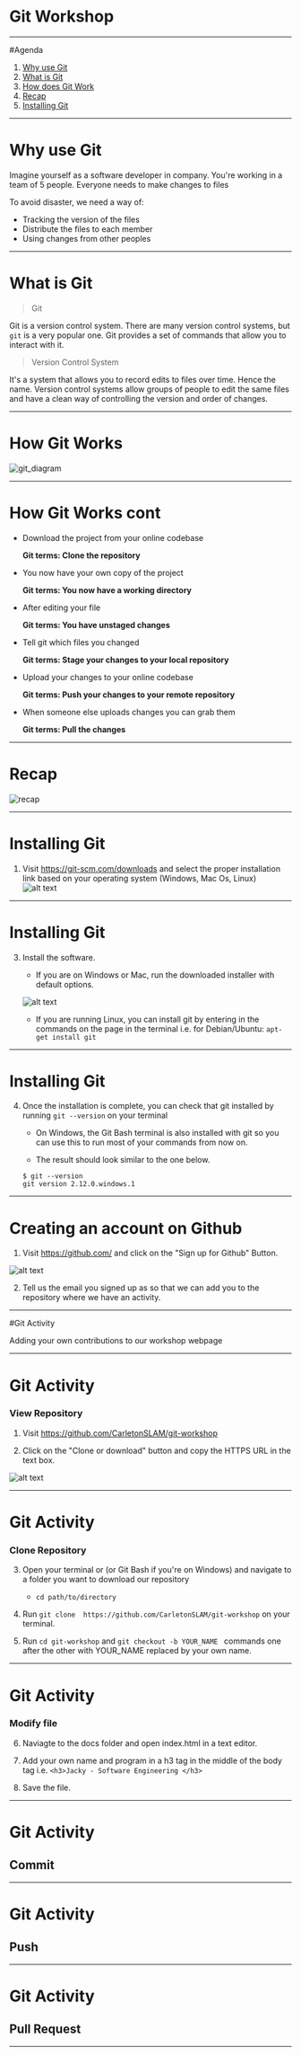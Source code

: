 # Git Workshop

---

#Agenda

1. [Why use Git](#why-use-git)
1. [What is Git](#what-is-git)
1. [How does Git Work](#how-git-works)
1. [Recap](#recap)
1. [Installing Git](#installing-git)

---

# Why use Git

Imagine yourself as a software developer in company.
You're working in a team of 5 people.
Everyone needs to make changes to files

To avoid disaster, we need a way of:
- Tracking the version of the files
- Distribute the files to each member
- Using changes from other peoples

---

# What is Git

> Git

Git is a version control system. There are many version control systems, but `git` is a very popular one. Git provides a set of commands that allow you to interact with it.

> Version Control System

It's a system that allows you to record edits to files over time. Hence the name.
Version control systems allow groups of people to edit the same files and have a clean way of controlling the version and order of changes.

---

# How Git Works
![git_diagram](https://raw.github.com/CarletonSLAM/git-workshop/master/.github/git_diagram.png)

---

# How Git Works cont
* Download the project from your online codebase

    **Git terms: Clone the repository**

* You now have your own copy of the project

    **Git terms: You now have a working directory**

* After editing your file

    **Git terms: You have unstaged changes**

* Tell git which files you changed

    **Git terms: Stage your changes to your local repository**

* Upload your changes to your online codebase

    **Git terms: Push your changes to your remote repository**

* When someone else uploads changes you can grab them

    **Git terms: Pull the changes**

--- 

# Recap

![recap](https://raw.github.com/CarletonSLAM/git-workshop/master/.github/recap_git_diagram.png)

---

# Installing Git

1. Visit https://git-scm.com/downloads and select the proper installation link based on your operating system (Windows, Mac Os, Linux)
![alt text][git-site]

---

# Installing Git

3. Install the software.
    * If you are on Windows or Mac, run the downloaded installer with default options.

    ![alt text][git-install]

    * If you are running Linux, you can install git by entering in the commands on the page in the terminal i.e. for Debian/Ubuntu:
    ```apt-get install git```    

---

# Installing Git

4. Once the installation is complete, you can check that git installed by running ```git --version``` on your terminal

    * On Windows, the Git Bash terminal is also installed with git so you can use this to run most of your commands from now on.

    * The result should look similar to the one below.
    ```
    $ git --version
    git version 2.12.0.windows.1
    ```

---

# Creating an account on Github

1. Visit https://github.com/ and click on the "Sign up for Github" Button.

![alt text][github-singup]

2. Tell us the email you signed up as so that we can add you to the repository where we have an activity.

---

#Git Activity

Adding your own contributions to our workshop webpage

---

# Git Activity
### View Repository

1. Visit https://github.com/CarletonSLAM/git-workshop

2. Click on the "Clone or download" button and copy the HTTPS URL in the text box.

![alt text][github-download]

---

# Git Activity
### Clone Repository

3. Open your terminal or (or Git Bash if you're on Windows) and navigate to a folder you want to download our repository
    * ```cd path/to/directory```

4. Run ```git clone  https://github.com/CarletonSLAM/git-workshop``` on your terminal.

5. Run ```cd git-workshop``` and ```git checkout -b YOUR_NAME ``` commands one after the other with YOUR_NAME replaced by your own name.

---

# Git Activity
### Modify file

6. Naviagte to the docs folder and open index.html in a text editor.

7. Add your own name and program in a h3 tag in the middle of the body tag i.e. ```<h3>Jacky - Software Engineering </h3>```

8. Save the file.

---

# Git Activity
## Commit

---

# Git Activity
## Push

---

# Git Activity
## Pull Request

---
[git-site]:  ./.github/git-site.png "Git Source Control Management Website"
[git-install]:  ./.github/git-install.png "Install Default Components"
[github-singup]:./.github/github-signup.png "GitHub Sign Up"
[github-download]:./.github/github-download.png "GitHub Repository Download"